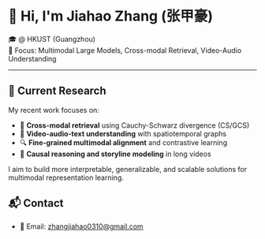 # 👋 Hi, I'm Jiahao Zhang (张甲豪)

🎓 @ HKUST (Guangzhou)  
🔬 Focus: Multimodal Large Models, Cross-modal Retrieval, Video-Audio Understanding

---

## 🧠 Current Research

My recent work focuses on:

- 🔁 **Cross-modal retrieval** using Cauchy-Schwarz divergence (CS/GCS)
- 🎥 **Video-audio-text understanding** with spatiotemporal graphs
- 🔍 **Fine-grained multimodal alignment** and contrastive learning
- 🧩 **Causal reasoning and storyline modeling** in long videos

I aim to build more interpretable, generalizable, and scalable solutions for multimodal representation learning.

## 📬 Contact

- 📧 Email: zhangjiahao0310@gmail.com  
